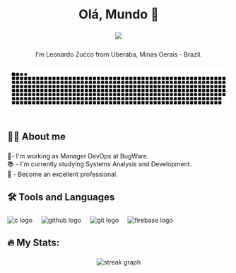 <h1 align="center">Olá, Mundo 👋</h1>

###

<div align="center">
  <img src="https://visitor-badge.laobi.icu/badge?page_id=leozuccogont.leozuccogont&"  />
</div>

###

<p align="center">I'm Leonardo Zucco from Uberaba, Minas Gerais - Brazil.</p>

###

<img src="https://raw.githubusercontent.com/leozuccogont/leozuccogont/output/snake.svg" alt="Snake animation" />

###

<h2 align="left">👨‍💻 About me</h2>

###

<p align="left">🔭- I'm working as Manager DevOps at BugWare.<br>📚 - I'm currently studying Systems Analysis and Development.<br>🎯 - Become an excellent professional.</p>

###

<h2 align="left">🛠 Tools and Languages</h2>

###

<div align="left">
  <img src="https://skillicons.dev/icons?i=c" height="40" alt="c logo"  />
  <img width="12" />
  <img src="https://skillicons.dev/icons?i=github" height="40" alt="github logo"  />
  <img width="12" />
  <img src="https://skillicons.dev/icons?i=git" height="40" alt="git logo"  />
  <img width="12" />
  <img src="https://skillicons.dev/icons?i=firebase" height="40" alt="firebase logo"  />
</div>

###

<h2 align="left">🔥 My Stats:</h2>

###

<div align="center">
  <img src="https://streak-stats.demolab.com?user=leozuccogont&locale=en&mode=daily&theme=dark&hide_border=false&border_radius=5&order=3" height="150" alt="streak graph"  />
</div>

###
